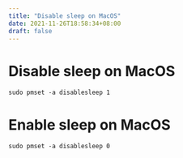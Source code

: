```yaml
---
title: "Disable sleep on MacOS"
date: 2021-11-26T18:58:34+08:00
draft: false
---
```


# Disable sleep on MacOS

```
sudo pmset -a disablesleep 1
```

# Enable sleep on MacOS

```
sudo pmset -a disablesleep 0
```
